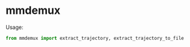 # mmdemux

Usage:

```python
from mmdemux import extract_trajectory, extract_trajectory_to_file
```
